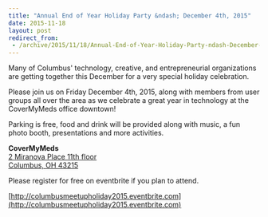 ```yaml
---
title: "Annual End of Year Holiday Party &ndash; December 4th, 2015"
date: 2015-11-18
layout: post
redirect_from:
 - /archive/2015/11/18/Annual-End-of-Year-Holiday-Party-ndash-December-4th-2015.aspx
---
```


Many of Columbus' technology, creative, and entrepreneurial organizations are getting together this December for a very special holiday celebration.

Please join us on Friday December 4th, 2015, along with members from user groups all over the area as we celebrate a great year in technology at the CoverMyMeds office downtown!

Parking is free, food and drink will be provided along with music, a fun photo booth, presentations and more activities.

**CoverMyMeds**  
[2 Miranova Place 11th floor](https://goo.gl/maps/GbLFL3MPQG82)  
[Columbus, OH 43215](https://goo.gl/maps/GbLFL3MPQG82)

Please register for free on eventbrite if you plan to attend.

[http://columbusmeetupholiday2015.eventbrite.com](http://columbusmeetupholiday2015.eventbrite.com)
